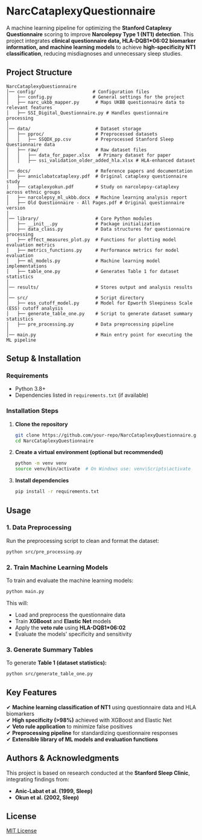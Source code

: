 # **NarcCataplexyQuestionnaire**  
A machine learning pipeline for optimizing the **Stanford Cataplexy Questionnaire** scoring to improve **Narcolepsy Type 1 (NT1) detection**. This project integrates **clinical questionnaire data, HLA-DQB1*06:02 biomarker information, and machine learning models** to achieve **high-specificity NT1 classification**, reducing misdiagnoses and unnecessary sleep studies.

## **Project Structure**  

```
NarcCataplexyQuestionnaire
│── config/                     # Configuration files  
│   ├── config.py               # General settings for the project  
│   ├── narc_ukbb_mapper.py      # Maps UKBB questionnaire data to relevant features  
│   ├── SSI_Digital_Questionnaire.py # Handles questionnaire processing  
│  
│── data/                        # Dataset storage  
│   ├── pproc/                   # Preprocessed datasets  
│   │   ├── SSQDX_pp.csv         # Preprocessed Stanford Sleep Questionnaire data  
│   ├── raw/                     # Raw dataset files  
│   │   ├── data_for_paper.xlsx   # Primary dataset for paper  
│   │   ├── ssi_validation_older_added_hla.xlsx # HLA-enhanced dataset  
│  
│── docs/                        # Reference papers and documentation  
│   ├── anniclabatcataplexy.pdf  # Original cataplexy questionnaire study  
│   ├── cataplexyokun.pdf        # Study on narcolepsy-cataplexy across ethnic groups  
│   ├── narcolepsy_ml_ukbb.docx  # Machine learning analysis report  
│   ├── Old Questionnaire - All Pages.pdf # Original questionnaire version  
│  
│── library/                     # Core Python modules  
│   ├── __init__.py              # Package initialization  
│   ├── data_class.py            # Data structures for questionnaire processing  
│   ├── effect_measures_plot.py  # Functions for plotting model evaluation metrics  
│   ├── metrics_functions.py     # Performance metrics for model evaluation  
│   ├── ml_models.py             # Machine learning model implementations  
│   ├── table_one.py             # Generates Table 1 for dataset statistics  
│  
│── results/                     # Stores output and analysis results  
│  
│── src/                         # Script directory  
│   ├── ess_cutoff_model.py      # Model for Epworth Sleepiness Scale (ESS) cutoff analysis  
│   ├── generate_table_one.py    # Script to generate dataset summary statistics  
│   ├── pre_processing.py        # Data preprocessing pipeline  
│  
│── main.py                      # Main entry point for executing the ML pipeline  
```

## **Setup & Installation**  

### **Requirements**  
- Python 3.8+  
- Dependencies listed in `requirements.txt` (if available)  

### **Installation Steps**  
1. **Clone the repository**  
   ```bash
   git clone https://github.com/your-repo/NarcCataplexyQuestionnaire.git
   cd NarcCataplexyQuestionnaire
   ```

2. **Create a virtual environment (optional but recommended)**  
   ```bash
   python -m venv venv
   source venv/bin/activate  # On Windows use: venv\Scripts\activate
   ```

3. **Install dependencies**  
   ```bash
   pip install -r requirements.txt
   ```

## **Usage**  

### **1. Data Preprocessing**  
Run the preprocessing script to clean and format the dataset:  
```bash
python src/pre_processing.py
```

### **2. Train Machine Learning Models**  
To train and evaluate the machine learning models:  
```bash
python main.py
```
This will:  
- Load and preprocess the questionnaire data  
- Train **XGBoost** and **Elastic Net** models  
- Apply the **veto rule** using **HLA-DQB1*06:02**  
- Evaluate the models' specificity and sensitivity  

### **3. Generate Summary Tables**  
To generate **Table 1 (dataset statistics):**  
```bash
python src/generate_table_one.py
```

## **Key Features**  
✔ **Machine learning classification of NT1** using questionnaire data and HLA biomarkers  
✔ **High specificity (>98%)** achieved with XGBoost and Elastic Net  
✔ **Veto rule application** to minimize false positives  
✔ **Preprocessing pipeline** for standardizing questionnaire responses  
✔ **Extensible library of ML models and evaluation functions**  

## **Authors & Acknowledgments**  
This project is based on research conducted at the **Stanford Sleep Clinic**, integrating findings from:  
- **Anic-Labat et al. (1999, Sleep)**
- **Okun et al. (2002, Sleep)**  

## **License**  
[MIT License](LICENSE)  
